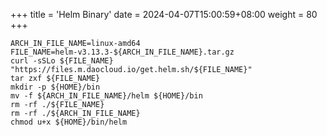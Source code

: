 +++
title = 'Helm Binary'
date = 2024-04-07T15:00:59+08:00
weight = 80
+++

```shell
ARCH_IN_FILE_NAME=linux-amd64
FILE_NAME=helm-v3.13.3-${ARCH_IN_FILE_NAME}.tar.gz
curl -sSLo ${FILE_NAME} "https://files.m.daocloud.io/get.helm.sh/${FILE_NAME}"
tar zxf ${FILE_NAME}
mkdir -p ${HOME}/bin
mv -f ${ARCH_IN_FILE_NAME}/helm ${HOME}/bin
rm -rf ./${FILE_NAME}
rm -rf ./${ARCH_IN_FILE_NAME}
chmod u+x ${HOME}/bin/helm
```
